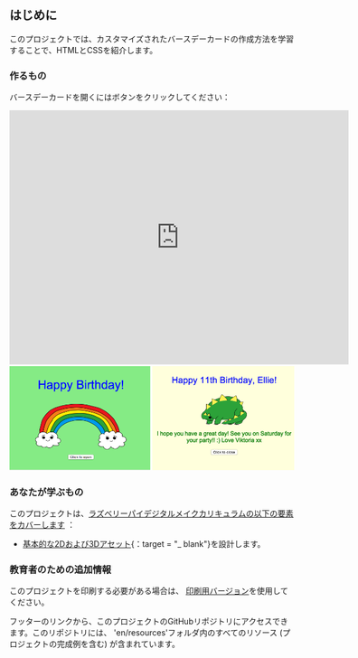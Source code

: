 ## はじめに

このプロジェクトでは、カスタマイズされたバースデーカードの作成方法を学習することで、HTMLとCSSを紹介します。

### 作るもの

バースデーカードを開くにはボタンをクリックしてください：

<div class="trinket">
  <iframe src="https://trinket.io/embed/html/e996dc0380?outputOnly=true&start=result" width="600" height="450" frameborder="0" marginwidth="0" marginheight="0" allowfullscreen>
  </iframe>
  <img src="images/birthday-final.png">
</div>

### あなたが学ぶもの

このプロジェクトは、[ラズベリーパイデジタルメイクカリキュラムの以下の要素をカバーします](http://rpf.io/curriculum) ：

+ [基本的な2Dおよび3Dアセット](https://www.raspberrypi.org/curriculum/design/creator){：target = "_ blank"}を設計します。

### 教育者のための追加情報

このプロジェクトを印刷する必要がある場合は、 [印刷用バージョン](https://projects.raspberrypi.org/en/projects/happy-birthday/print)を使用してください。

フッターのリンクから、このプロジェクトのGitHubリポジトリにアクセスできます。このリポジトリには、 'en/resources'フォルダ内のすべてのリソース (プロジェクトの完成例を含む) が含まれています。